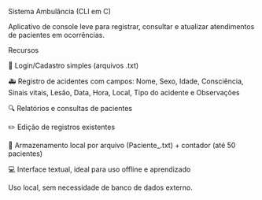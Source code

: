 Sistema Ambulância (CLI em C)

Aplicativo de console leve para registrar, consultar e atualizar atendimentos de pacientes em ocorrências.

Recursos

📝 Login/Cadastro simples (arquivos <usuario>.txt)

🚑 Registro de acidentes com campos: Nome, Sexo, Idade, Consciência, Sinais vitais, Lesão, Data, Hora, Local, Tipo do acidente e Observações

🔍 Relatórios e consultas de pacientes

✏️ Edição de registros existentes

📁 Armazenamento local por arquivo (Paciente_<n>.txt) + contador (até 50 pacientes)

💻 Interface textual, ideal para uso offline e aprendizado

Uso local, sem necessidade de banco de dados externo.

